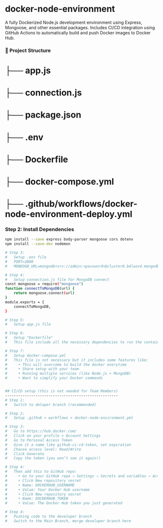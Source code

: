 # docker-node-environment

A fully Dockerized Node.js development environment using Express, Mongoose, and other essential packages. Includes CI/CD integration using GitHub Actions to automatically build and push Docker images to Docker Hub.

### 📁 Project Structure
#   ├── app.js
#   ├── connection.js
#   ├── package.json
#   ├── .env
#   ├── Dockerfile
#   ├── docker-compose.yml
#   ├── .github/workflows/docker-node-environment-deploy.yml

### Step 2: Install Dependencies
```bash
npm install --save express body-parser mongoose cors dotenv
npm install --save-dev nodemon

# Step 3:
#   Setup .env file
#   PORT=3000
#   MONDOGB_URL=mongodb+srv://admin:<password>@cluster0.b4laov4.mongodb.net/<db_name>?retryWrites=true&w=majority&appName=Cluster0

# Step 4:
#   Setup connection.js file for MongoDB connect
const mongoose = require("mongoose")
function connectToMongoDB(url) {
    return mongoose.connect(url)
}
module.exports = {
    connectToMongoDB,
}

# Step 5:
#   Setup app.js file

# Step 6: 
#   Setup "Dockerfile"
#   This file include all the necessary dependencies to run the container

# Step 7:
#   Setup docker-compose.yml
#   This file is not necessary but it includes some features like:
#     • This will overcome to build the docker everytime
#     • Share setup with your team
#     • Running multiple services (like Node.js + MongoDB)
#     • Want to simplify your Docker commands


## CI/CD setup (this is not needed for Team Members)
----------------------------------------------------
# Step 1:
#   Switch to deloper branch (recommended)

# Step 2:
#   Setup .github > workflows > docker-node-environment.yml

# Step 3:
#   Go to https://hub.docker.com/
#   Click on your profile > Account Settings
#   Go to Personal Access Token
#   Give it a name like github-ci-cd-token, set expiration
#   Choose access level: Read/Write
#   Click Generate
#   Copy the token (you won’t see it again!)

# Step 4:
#   Then add this to GitHub repo:
#     • Go to your GitHub repo → Settings → Secrets and variables → Actions
#     • Click New repository secret
#     • Name: DOCKERHUB_USERNAME
#     • Value: Your Docker Hub username
#     • Click New repository secret
#     • Name: DOCKERHUB_TOKEN
#     •	Value: The Docker Hub token you just generated

# Step 4:
#   Pushing code to the developer branch
#   Switch to the Main Branch, merge developer branch here
